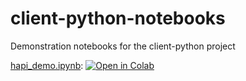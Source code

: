# client-python-notebooks

Demonstration notebooks for the client-python project

[hapi_demo.ipynb](https://github.com/hapi-server/client-python-notebooks/blob/master/hapi_demo.ipynb): [![Open in Colab](https://colab.research.google.com/assets/colab-badge.svg)](https://colab.research.google.com/github/hapi-server/client-python-notebooks/blob/master/hapi_demo.ipynb#examples)
